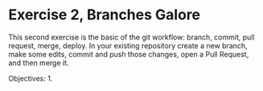 # Exercise 2, Branches Galore

This second exercise is the basic of the git workflow: branch, commit, pull request, merge, deploy. In your existing repository create a new branch, make some edits, commit and push those changes, open a Pull Request, and then merge it.

Objectives:
1. 
